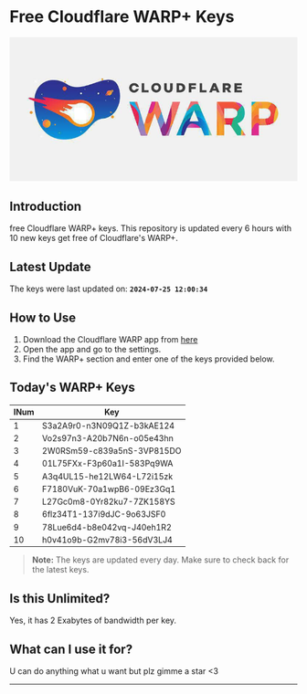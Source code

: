 
# Free Cloudflare WARP+ Keys

![Banner](asset/IMG_20240629_142710_129.jpg)

## Introduction

free Cloudflare WARP+ keys. This repository is updated every 6 hours with 10 new keys get free of Cloudflare's WARP+.

## Latest Update

The keys were last updated on: **`2024-07-25 12:00:34`**

## How to Use

1. Download the Cloudflare WARP app from [here](https://1.1.1.1/)
2. Open the app and go to the settings.
3. Find the WARP+ section and enter one of the keys provided below.

## Today's WARP+ Keys

| INum | Key |
|-------|-----|
| 1     | S3a2A9r0-n3N09Q1Z-b3kAE124               |
| 2     | Vo2s97n3-A20b7N6n-o05e43hn               |
| 3     | 2W0RSm59-c839a5nS-3VP815DO               |
| 4     | 01L75FXx-F3p60a1I-583Pq9WA               |
| 5     | A3q4UL15-he12LW64-L72i15zk               |
| 6     | F7180VuK-70a1wpB6-09Ez3Gq1               |
| 7     | L27Gc0m8-0Yr82ku7-7ZK158YS               |
| 8     | 6flz34T1-137i9dJC-9o63JSF0               |
| 9     | 78Lue6d4-b8e042vq-J40eh1R2               |
| 10    | h0v41o9b-G2mv78i3-56dV3LJ4               |


> **Note:** The keys are updated every day. Make sure to check back for the latest keys.

## Is this Unlimited?

Yes, it has 2 Exabytes of bandwidth per key.

## What can I use it for?
U can do anything what u want but plz gimme a star <3

---
